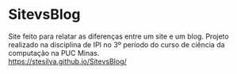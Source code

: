 # SitevsBlog
Site feito para relatar as diferenças entre um site e um blog. Projeto realizado na disciplina de IPI no 3º período do curso de ciência da computação na PUC Minas.
<br>
https://stesilva.github.io/SitevsBlog/
